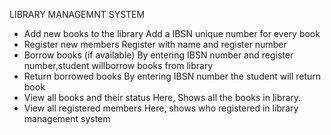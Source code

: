 LIBRARY MANAGEMNT SYSTEM
- Add new books to the library
   Add a IBSN unique number for every book
- Register new members
   Register with name and register number
- Borrow books (if available)
  By entering IBSN number  and register number,student willborrow books from library
- Return borrowed books
  By entering IBSN number the student will return book
- View all books and their status
  Here, Shows all the books in library.
- View all registered members
   Here, shows who registered in library management system
  
